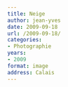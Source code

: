 ```yaml
---
title: Neige
author: jean-yves
date: 2009-09-18
url: /2009-09-18/
categories:
- Photographie
years:
- 2009
format: image
address: Calais
---
```

